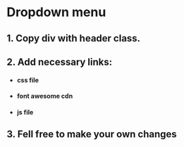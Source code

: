 # Dropdown menu

## 1. Copy div with header class.

## 2. Add necessary links:
* #### css file
* #### font awesome cdn
* #### js file 
## 3. Fell free to make your own changes
